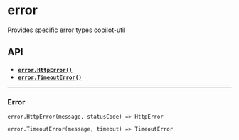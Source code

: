 # error

Provides specific error types copilot-util

## API

  * <a href="#error_http"><code><b>error.HttpError()</b></code></a>
  * <a href="#error_timeout"><code><b>error.TimeoutError()</b></code></a>

---
### Error

<a name="error_http"></a>
`error.HttpError(message, statusCode) => HttpError`

<a name="error_timeout"></a>
`error.TimeoutError(message, timeout) => TimeoutError`
